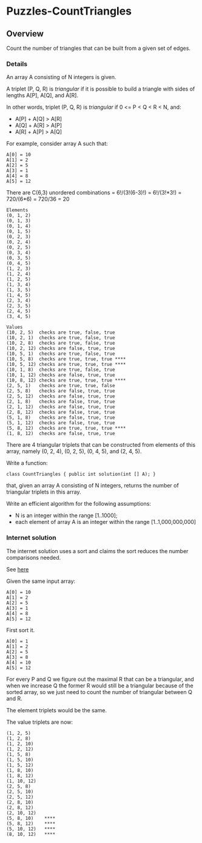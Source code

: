 # Puzzles-CountTriangles

## Overview

Count the number of triangles that can be built from a given set of edges.

### Details

An array A consisting of N integers is given.

A triplet (P, Q, R) is *triangular* if it is possible to build a triangle with sides of lengths A[P], A[Q], and A[R].

In other words, triplet (P, Q, R) is *triangular* if 0 <= P < Q < R < N, and:

- A[P] + A[Q] > A[R]
- A[Q] + A[R] > A[P]
- A[R] + A[P] > A[Q]

For example, consider array A such that:

```
A[0] = 10
A[1] = 2
A[2] = 5
A[3] = 1
A[4] = 8
A[5] = 12
```

There are C(6,3) unordered combinations = 6!/(3!(6-3)!) = 6!/(3!\*3!) = 720/(6\*6) = 720/36 = 20

```
Elements
(0, 1, 2)
(0, 1, 3)
(0, 1, 4)
(0, 1, 5)
(0, 2, 3)
(0, 2, 4)
(0, 2, 5)
(0, 3, 4)
(0, 3, 5)
(0, 4, 5)
(1, 2, 3)
(1, 2, 4)
(1, 2, 5)
(1, 3, 4)
(1, 3, 5)
(1, 4, 5)
(2, 3, 4)
(2, 3, 5)
(2, 4, 5)
(3, 4, 5)
```

```
Values
(10, 2, 5)  checks are true, false, true 
(10, 2, 1)  checks are true, false, true
(10, 2, 8)  checks are true, false, true
(10, 2, 12) checks are false, true, true
(10, 5, 1)  checks are true, false, true
(10, 5, 8)  checks are true, true, true ****
(10, 5, 12) checks are true, true, true ****
(10, 1, 8)  checks are true, false, true
(10, 1, 12) checks are false, true, true
(10, 8, 12) checks are true, true, true ****
(2, 5, 1)   checks are true, true, false
(2, 5, 8)   checks are false, true, true
(2, 5, 12)  checks are false, true, true
(2, 1, 8)   checks are false, true, true
(2, 1, 12)  checks are false, true, true
(2, 8, 12)  checks are false, true, true
(5, 1, 8)   checks are false, true, true
(5, 1, 12)  checks are false, true, true
(5, 8, 12)  checks are true, true, true ****
(1, 8, 12)  checks are false, true, true
```

There are 4 triangular triplets that can be constructed from elements of this array,
namely (0, 2, 4), (0, 2, 5), (0, 4, 5), and (2, 4, 5).

Write a function:

```
class CountTriangles { public int solution(int [] A); }
```

that, given an array A consisting of N integers, returns the number of triangular triplets in this array.

Write an efficient algorithm for the following assumptions:

- N is an integer within the range [1..1000];
- each element of array A is an integer within the range [1..1,000,000,000]

### Internet solution

The internet solution uses a sort and claims the sort reduces the number comparisons needed.

See [here](https://codility-solutions.com/lessons/lesson-15-caterpillar-method/counttriangles/)

Given the same input array:

```
A[0] = 10
A[1] = 2
A[2] = 5
A[3] = 1
A[4] = 8
A[5] = 12
```

First sort it.

```
A[0] = 1
A[1] = 2
A[2] = 5
A[3] = 8
A[4] = 10
A[5] = 12
```

For every P and Q we figure out the maximal R that can be a
triangular, and when we increase Q the former R would still
be a triangular because of the sorted array, so we just need
to count the number of triangular between Q and R.

The element triplets would be the same.

The value triplets are now:

```
(1, 2, 5)
(1, 2, 8)
(1, 2, 10)
(1, 2, 12)
(1, 5, 8)
(1, 5, 10)
(1, 5, 12)
(1, 8, 10)
(1, 8, 12)
(1, 10, 12)
(2, 5, 8)
(2, 5, 10)
(2, 5, 12)
(2, 8, 10)
(2, 8, 12)
(2, 10, 12)
(5, 8, 10)    ****
(5, 8, 12)    ****
(5, 10, 12)   ****
(8, 10, 12)   ****
```
